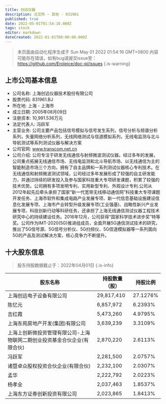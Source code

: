 ```yaml
---
title: 创远仪器
description: 北交所 - 其他 - 831961
published: true
date: 2022-05-01T01:54:16.000Z
tags: stock
editor: markdown
dateCreated: 2022-01-01T00:00:00.000Z
---
```


> 本页面由自动化程序生成于 Sun May 01 2022 01:54:16 GMT+0800
> 内容可能存在错误，如有bug请提交issue至：https://github.com/Eroleice/doc-pi/issues
{.is-warning}

## 上市公司基本信息
- 公司名称: 上海创远仪器技术股份有限公司
- 股票代码: 831961.BJ
- 所在地: 上海 - 上海市
- 成立日期: 2005年08月09日
- 注册资本: 10,991.536万元
- 法定代表人: 冯跃军
- 主营业务: 公司主要产品包括信号模拟与信号发生系列，信号分析与频谱分析系列，矢量网络分析系列，无线网络测试与信道模拟系列，无线电监测与北斗导航测试等系列测试仪器与解决方案
- 公司官网: www.transcom.net.cn
- 公司介绍: 公司专注于研发无线通信与射频微波测试仪器。经过多年的发展，公司重点拓展无线通信市场、无线电监测和北斗导航市场、以无线通信为主的智能制造市场三个方向，拥有了自主品牌和一系列测试仪器核心专利技术。在无线通信和射频微波测试领域，公司经过多年发展形成了较强的自主研发能力，并通过持续的研发投入及参与国家科技重大专项研发课题，积累了较强的技术优势。公司拥有多项发明专利、实用新型专利、外观设计专利.公司从2012年起先后牵头承担了国家“新一代宽带无线移动通信网”科技重大专项课题开发任务、上海市软件和集成电路产业发展专项、新一代信息基础设施建设信息化发展专项、上海市产业转型升级发展专项(工业强基)、战略性新兴产业发展专项、科技创新行动等科研任务，还承担了上海无线通信测试仪器工程技术研究中心的持续建设任务。2016年12月，公司获得“国家科学技术进步奖”特等奖。公司作为IMT-2020(5G)推进组成员，全面开展5G通信测试技术的研究，推出了5G信号源、5G信号分析仪、5G扫频仪、5G信道模拟器等一系列面向5G的产品及测试解决方案，核心竞争力不断提升。


## 十大股东信息
> 股东持股数据截止于：2022年04月01日
{.is-info}

| 股东名称 | 持股数量（股） | 持股比例 |
| --- | --- | --- |
| 上海创远电子设备有限公司 | 29,817,410 | 27.1276% |
| 陈忆元 | 6,857,972 | 6.2393% |
| 吉红霞 | 5,473,260 | 4.9795% |
| 上海东苑房地产开发(集团)有限公司 | 3,639,239 | 3.3109% |
| 上海上创新微投资管理有限公司-上海物联网二期创业投资基金合伙企业(有限合伙) | 2,870,220 | 2.6113% |
| 冯跃军 | 2,281,500 | 2.0757% |
| 诸暨卓众股权投资合伙企业(有限合伙) | 2,232,100 | 2.0307% |
| 孟华 | 2,222,792 | 2.0223% |
| 杨孝全 | 2,037,463 | 1.8537% |
| 上海东方证券创新投资有限公司 | 2,023,865 | 1.8413% |




